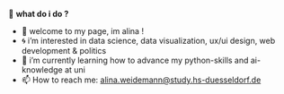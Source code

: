 
🫧 **what do i do ?**

- 🦕 welcome to my page, im alina !
- 🌀 i’m interested in data science, data visualization, ux/ui design, web development & politics
- 🌱 i’m currently learning how to advance my python-skills and ai-knowledge at uni
- 📫 How to reach me: alina.weidemann@study.hs-duesseldorf.de

<!---
heyitsalina/heyitsalina is a ✨ special ✨ repository because its `README.md` (this file) appears on your GitHub profile.
You can click the Preview link to take a look at your changes.
--->
